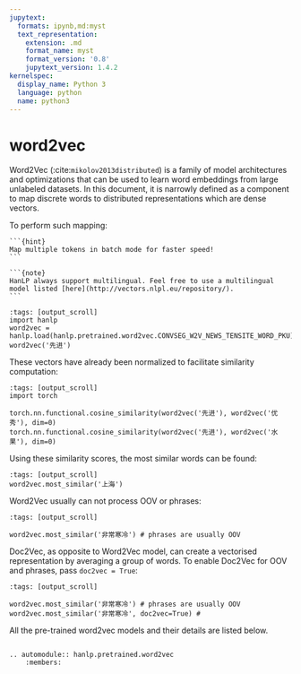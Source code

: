 ```yaml
---
jupytext:
  formats: ipynb,md:myst
  text_representation:
    extension: .md
    format_name: myst
    format_version: '0.8'
    jupytext_version: 1.4.2
kernelspec:
  display_name: Python 3
  language: python
  name: python3
---
```


# word2vec

Word2Vec (:cite:`mikolov2013distributed`) is a family of model architectures and optimizations that can be used to learn word embeddings from large unlabeled datasets. In this document, it is narrowly  defined as a component to map discrete words to distributed representations which are dense vectors.

To perform such mapping:

````{margin} Batching is Faster
```{hint}
Map multiple tokens in batch mode for faster speed! 
```
````

````{margin} Multilingual Support
```{note}
HanLP always support multilingual. Feel free to use a multilingual model listed [here](http://vectors.nlpl.eu/repository/).
```
````

```{code-cell} ipython3
:tags: [output_scroll]
import hanlp
word2vec = hanlp.load(hanlp.pretrained.word2vec.CONVSEG_W2V_NEWS_TENSITE_WORD_PKU)
word2vec('先进')
```

These vectors have already been normalized to facilitate similarity computation:

```{code-cell} ipython3
:tags: [output_scroll]
import torch

torch.nn.functional.cosine_similarity(word2vec('先进'), word2vec('优秀'), dim=0)
torch.nn.functional.cosine_similarity(word2vec('先进'), word2vec('水果'), dim=0)
```

Using these similarity scores, the most similar words can be found:

```{code-cell} ipython3
:tags: [output_scroll]
word2vec.most_similar('上海')
```

Word2Vec usually can not process OOV or phrases:

```{code-cell} ipython3
:tags: [output_scroll]

word2vec.most_similar('非常寒冷') # phrases are usually OOV
```

Doc2Vec, as opposite to Word2Vec model, can create a vectorised representation by averaging a group of words. To enable Doc2Vec for OOV and phrases, pass `doc2vec = True`:

```{code-cell} ipython3
:tags: [output_scroll]

word2vec.most_similar('非常寒冷') # phrases are usually OOV
word2vec.most_similar('非常寒冷', doc2vec=True) #
```

All the pre-trained word2vec models and their details are listed below.

```{eval-rst}

.. automodule:: hanlp.pretrained.word2vec
    :members:

```
